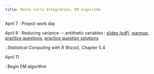 ```yaml
---
title: Monte Carlo Integration, EM algorithm
---
```


April 7
: Project work day
  
April 9
: Reducing variance -- antithetic variables
  : [slides (pdf)](https://sta379-s25.github.io/slides/lecture_28.pdf),  [warmup](https://sta379-s25.github.io/practice_questions/pq_28_warmup.html),  [practice questions](https://sta379-s25.github.io/practice_questions/pq_28.html), [practice question solutions](https://sta379-s25.github.io/practice_questions/pq_28_solutions.html)

: *Statistical Computing with R* (Rizzo), Chapter 5.4

April 11

: Begin EM algorithm